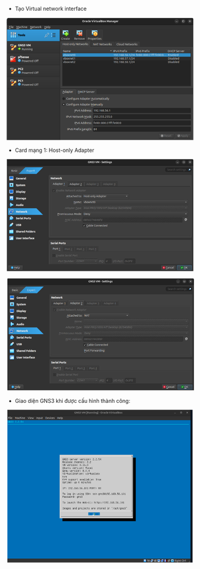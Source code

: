 - Tạo Virtual network interface

![giao diện mạng ảo](../img/Lab_4_setup/GNS3_VM_1.png)

- Card mạng 1: Host-only Adapter

![Card mạng 1](../img/Lab_4_setup/GNS3_VM_2.png)

![Card mạng 2](../img/Lab_4_setup/GNS3_VM_3.png)

- Giao diện GNS3 khi được cấu hình thành công:

![Giao diện GNS3](../img/Lab_4_setup/GNS3_VM_4.png)